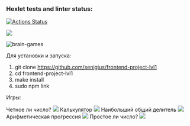 ### Hexlet tests and linter status:
[![Actions Status](https://github.com/senigius/frontend-project-lvl1/workflows/hexlet-check/badge.svg)](https://github.com/senigius/frontend-project-lvl1/actions)

<a href="https://codeclimate.com/github/codeclimate/codeclimate/maintainability"><img src="https://api.codeclimate.com/v1/badges/a99a88d28ad37a79dbf6/maintainability" /></a>

![brain-games](https://github.com/senigius/frontend-project-lvl1/actions/workflows/github-actions-demo.yml/badge.svg)

Для установки и запуска:
1) git clone https://github.com/senigius/frontend-project-lvl1
2) cd frontend-project-lvl1
3) make install
4) sudo npm link

Игры:

Четное ли число?
<a href="https://asciinema.org/a/tdvESu8Lz03zLlaBNU1wkqdc5" target="_blank"><img src="https://asciinema.org/a/tdvESu8Lz03zLlaBNU1wkqdc5.svg" /></a>
Калькулятор
<a href="https://asciinema.org/a/UBO12Y88pAQLer3Qiq9r2tII7" target="_blank"><img src="https://asciinema.org/a/UBO12Y88pAQLer3Qiq9r2tII7.svg" /></a>
Наибольший общий делитель
<a href="https://asciinema.org/a/lY3VX2GHtJk4cFoNPEUrmKmRo" target="_blank"><img src="https://asciinema.org/a/lY3VX2GHtJk4cFoNPEUrmKmRo.svg" /></a>
Арифметическая прогрессия
<a href="https://asciinema.org/a/GXYEd7KBf6BtBYPxKJEbzUbRE" target="_blank"><img src="https://asciinema.org/a/GXYEd7KBf6BtBYPxKJEbzUbRE.svg" /></a>
Простое ли число?
<a href="https://asciinema.org/a/jLtx5bhvPArINaJMPLy2Aqwgy" target="_blank"><img src="https://asciinema.org/a/jLtx5bhvPArINaJMPLy2Aqwgy.svg" /></a>